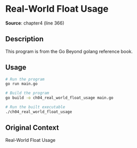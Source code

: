 # Real-World Float Usage

**Source**: chapter4 (line 366)

## Description

This program is from the Go Beyond golang reference book.

## Usage

```bash
# Run the program
go run main.go

# Build the program
go build -o ch04_real_world_float_usage main.go

# Run the built executable
./ch04_real_world_float_usage
```

## Original Context

Real-World Float Usage
